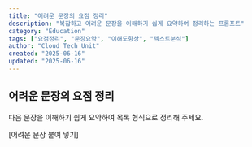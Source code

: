 ```yaml
---
title: "어려운 문장의 요점 정리"
description: "복잡하고 어려운 문장을 이해하기 쉽게 요약하여 정리하는 프롬프트"
category: "Education"
tags: ["요점정리", "문장요약", "이해도향상", "텍스트분석"]
author: "Cloud Tech Unit"
created: "2025-06-16"
updated: "2025-06-16"
---
```


## 어려운 문장의 요점 정리

다음 문장을 이해하기 쉽게 요약하여 목록 형식으로 정리해 주세요.

[어려운 문장 붙여 넣기]
